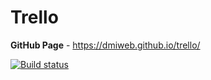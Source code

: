 # Trello

**GitHub Page** - https://dmiweb.github.io/trello/

[![Build status](https://ci.appveyor.com/api/projects/status/773e7c85iyou39ik?svg=true)](https://ci.appveyor.com/project/dmiweb/trello)
